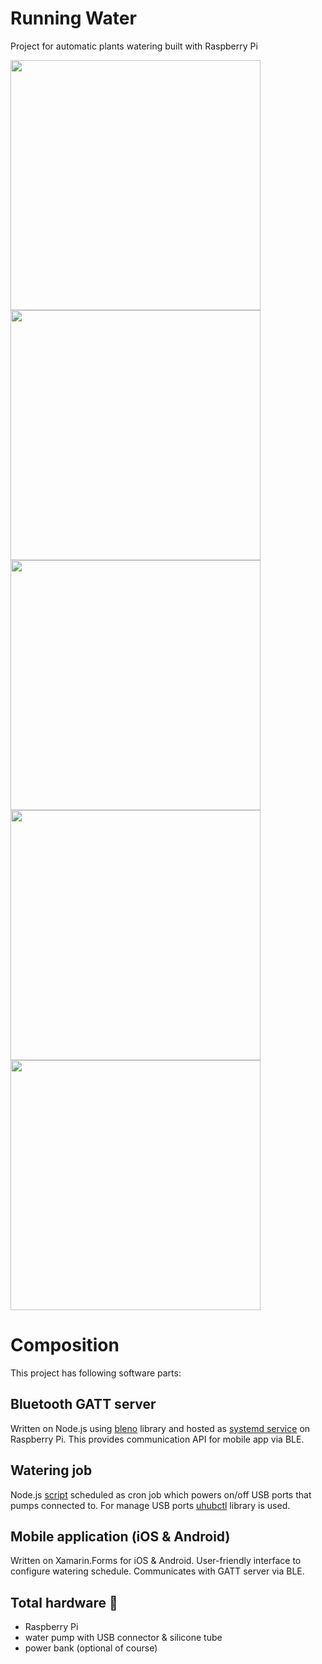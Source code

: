 # Running Water
Project for automatic plants watering built with Raspberry Pi

<img src="https://user-images.githubusercontent.com/11313401/162638362-a589bd70-db7e-440f-a44c-4ae84e8cfeac.jpeg" width="400"> <img src="https://user-images.githubusercontent.com/11313401/162638372-e85811f5-6869-4dca-8196-b096cd798040.jpeg" width="400">
<img src="https://user-images.githubusercontent.com/11313401/162638375-0a08c129-1cf0-4783-8cdc-c226ebdace41.jpeg" width="400">
<img src="https://user-images.githubusercontent.com/11313401/162638379-94ef9f66-11b5-49d4-af86-8f2529e94a9f.jpeg" width="400">
<img src="https://user-images.githubusercontent.com/11313401/162638384-2a2faa52-25ec-47f8-8e1d-086426a7d202.jpeg" width="400">

# Composition
This project has following software parts:

## Bluetooth GATT server
Written on Node.js using [bleno](https://github.com/noble/bleno) library and hosted as [systemd service](https://github.com/VictorKochetkov/running-water/blob/main/RunningWater.Raspberry/deploy/RunningWater.service) on Raspberry Pi. This provides communication API for mobile app via BLE. 

## Watering job
Node.js [script](https://github.com/VictorKochetkov/running-water/blob/main/RunningWater.Raspberry/src/watering-job.js) scheduled as cron job which powers on/off USB ports that pumps connected to. For manage USB ports [uhubctl](https://github.com/mvp/uhubctl) library is used.

## Mobile application (iOS & Android)
Written on Xamarin.Forms for iOS & Android. User-friendly interface to configure watering schedule. Communicates with GATT server via BLE.

## Total hardware 💪 
- Raspberry Pi
- water pump with USB connector & silicone tube
- power bank (optional of course)

